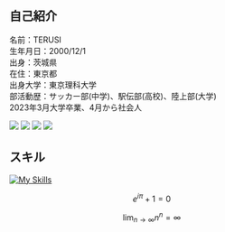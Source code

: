 ## 自己紹介
<p align="left">
  名前：TERUSI<br>
  生年月日：2000/12/1<br>
  出身：茨城県<br>
  在住：東京都<br>
  出身大学：東京理科大学<br>
  部活動歴：サッカー部(中学)、駅伝部(高校)、陸上部(大学)<br>
  2023年3月大学卒業、4月から社会人
</p>


![](http://github-profile-summary-cards.vercel.app/api/cards/repos-per-language?username=teru12012000&theme=github_dark) ![](http://github-profile-summary-cards.vercel.app/api/cards/most-commit-language?username=teru12012000&theme=github_dark)
![](http://github-profile-summary-cards.vercel.app/api/cards/stats?username=teru12012000&theme=github_dark) ![](http://github-profile-summary-cards.vercel.app/api/cards/productive-time?username=teru12012000&theme=github_dark&utcOffset=8)

<h2 align="left">スキル</h3>


[![My Skills](https://skillicons.dev/icons?i=c,cpp,js,ts,py,go,lua,dart,html,css,nodejs,bun,express,react,nextjs,flask,sqlite,firebase,vercel,aws,flutter,raspberrypi,linux,vscode,git,github,md,latex,docker,postman)](https://skillicons.dev)


$$
e^{i\pi}+1=0
$$

$$
\lim_{n\to\infty} n^n=\infty
$$
